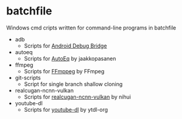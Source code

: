 # batchfile
Windows cmd cripts written for command-line programs in batchfile

- adb
    - Scripts for [Android Debug Bridge](https://developer.android.com/studio/command-line/adb)
- autoeq
    - Scripts for [AutoEq](https://github.com/jaakkopasanen/AutoEq) by jaakkopasanen
- ffmpeg
    - Scripts for [FFmppeg](https://github.com/FFmpeg/FFmpeg) by FFmpeg
- git-scripts
    - Script for single branch shallow cloning
- realcugan-ncnn-vulkan
    - Scripts for [realcugan-ncnn-vulkan](https://github.com/nihui/realcugan-ncnn-vulkan) by nihui
- youtube-dl
    - Scripts for [youtube-dl](https://github.com/ytdl-org/youtube-dl) by ytdl-org